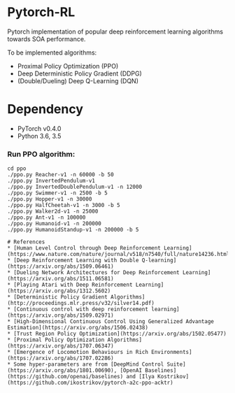 # Pytorch-RL
Pytorch implementation of popular deep reinforcement learning algorithms towards SOA performance.

To be implemented algorithms:
* Proximal Policy Optimization (PPO)
* Deep Deterministic Policy Gradient (DDPG)
* (Double/Dueling) Deep Q-Learning (DQN)

# Dependency
* PyTorch v0.4.0
* Python 3.6, 3.5

### Run PPO algorithm:

```
cd ppo
./ppo.py Reacher-v1 -n 60000 -b 50
./ppo.py InvertedPendulum-v1
./ppo.py InvertedDoublePendulum-v1 -n 12000
./ppo.py Swimmer-v1 -n 2500 -b 5
./ppo.py Hopper-v1 -n 30000
./ppo.py HalfCheetah-v1 -n 3000 -b 5
./ppo.py Walker2d-v1 -n 25000
./ppo.py Ant-v1 -n 100000
./ppo.py Humanoid-v1 -n 200000
./ppo.py HumanoidStandup-v1 -n 200000 -b 5

# References
* [Human Level Control through Deep Reinforcement Learning](https://www.nature.com/nature/journal/v518/n7540/full/nature14236.html)
* [Deep Reinforcement Learning with Double Q-learning](https://arxiv.org/abs/1509.06461)
* [Dueling Network Architectures for Deep Reinforcement Learning](https://arxiv.org/abs/1511.06581)
* [Playing Atari with Deep Reinforcement Learning](https://arxiv.org/abs/1312.5602)
* [Deterministic Policy Gradient Algorithms](http://proceedings.mlr.press/v32/silver14.pdf)
* [Continuous control with deep reinforcement learning](https://arxiv.org/abs/1509.02971)
* [High-Dimensional Continuous Control Using Generalized Advantage Estimation](https://arxiv.org/abs/1506.02438)
* [Trust Region Policy Optimization](https://arxiv.org/abs/1502.05477)
* [Proximal Policy Optimization Algorithms](https://arxiv.org/abs/1707.06347)
* [Emergence of Locomotion Behaviours in Rich Environments](https://arxiv.org/abs/1707.02286)
* Some hyper-parameters are from [DeepMind Control Suite](https://arxiv.org/abs/1801.00690), [OpenAI Baselines](https://github.com/openai/baselines) and [Ilya Kostrikov](https://github.com/ikostrikov/pytorch-a2c-ppo-acktr)

